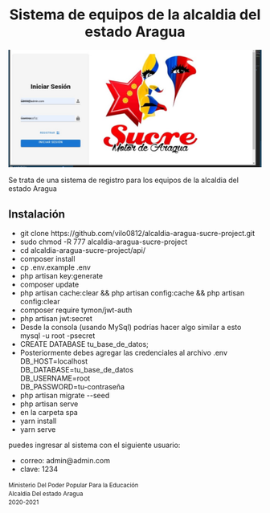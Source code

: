 <h1 style="text-align: center;">Sistema de equipos de la alcaldia del estado Aragua</h1>
<img width="1000" heigth="500" src="spa/src/assets/img/alcaldia-aragua-sucre-project.jpeg" alt="logo">
<p>Se trata de una sistema de registro para los equipos de la alcaldia del estado Aragua</p>
	<h2>Instalación</h2>
<ul>
	<li>git clone https://github.com/vilo0812/alcaldia-aragua-sucre-project.git</li>
	<li>sudo chmod -R 777 alcaldia-aragua-sucre-project</li>
	<li>cd alcaldia-aragua-sucre-project/api/</li>
	<li>composer install</li>
	<li>cp .env.example .env</li>
	<li>php artisan key:generate</li>
	<li>composer update</li>
	<li>php artisan cache:clear && php artisan config:cache && php artisan config:clear</li>
	<li>composer require tymon/jwt-auth</li>
	<li>php artisan jwt:secret</li>
	<li>Desde la consola (usando MySql) podrías hacer algo similar a esto<br/>
	mysql -u root -psecret</li>
	<li>CREATE DATABASE tu_base_de_datos;</li>
	<li>Posteriormente debes agregar las credenciales al archivo .env<br/>
	DB_HOST=localhost<br/>
	DB_DATABASE=tu_base_de_datos<br/>
	DB_USERNAME=root<br/>
	DB_PASSWORD=tu-contraseña</li>
	<li>php artisan migrate --seed</li>
	<li>php artisan serve</li>
	<li>en la carpeta spa</li>
	<li>yarn install</li>
	<li>yarn serve</li>
</ul>
<span>
	<p>
		puedes ingresar al sistema con el siguiente usuario:
	</p>
	<ul>
		<li>
			correo: admin@admin.com
		</li>
		<li>
			clave: 1234
		</li>
	</ul>
</span>
<small style="text-align: center;">
	Ministerio Del Poder Popular Para la Educación<br/>
	Alcaldia Del estado Aragua<br/>
	2020-2021
</small>
